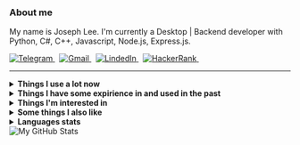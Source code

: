 ### About me
My name is Joseph Lee.
I'm currently a Desktop | Backend developer with Python, C#, C++, Javascript, Node.js, Express.js.
<p align="left">
  <a href="#" target="_blank">
    <picture>
      <source media="(prefers-color-scheme: dark)" srcset="https://img.shields.io/badge/telegram-2e3440.svg?&style=for-the-badge&logo=telegram">
      <source media="(prefers-color-scheme: light)"srcset="https://img.shields.io/badge/telegram-eceff4.svg?&style=for-the-badge&logo=telegram">
      <img alt="Telegram" src="https://img.shields.io/badge/telegram-eceff4.svg?&style=for-the-badge&logo=telegram">
    </picture>
  </a>&nbsp;
  <a href="mailto:wizard.man0308@gmail.com">
    <picture>
      <source media="(prefers-color-scheme: dark)" srcset="https://img.shields.io/badge/gmail-2e3440.svg?&style=for-the-badge&logo=gmail&logoColor=D14836">
      <source media="(prefers-color-scheme: light)"srcset="https://img.shields.io/badge/gmail-eceff4.svg?&style=for-the-badge&logo=gmail&logoColor=D14836">
      <img alt="Gmail" src="https://img.shields.io/badge/gmail-eceff4.svg?&style=for-the-badge&logo=gmail&logoColor=D14836">
    </picture>
  </a>&nbsp;
  <a href="#" target="_blank">
    <picture>
      <source media="(prefers-color-scheme: dark)" srcset="https://img.shields.io/badge/linkedin-2e3440.svg?&style=for-the-badge&logo=linkedin&logoColor=0A66C2">
      <source media="(prefers-color-scheme: light)"srcset="https://img.shields.io/badge/linkedin-eceff4.svg?&style=for-the-badge&logo=linkedin&logoColor=0A66C2">
      <img alt="LindedIn" src="https://img.shields.io/badge/linkedin-eceff4.svg?&style=for-the-badge&logo=linkedin&logoColor=0A66C2">
    </picture>
  </a>&nbsp;
  <a href="https://www.hackerrank.com/wizard_man0308?hr_r=1" target="_blank">
    <picture>
      <source media="(prefers-color-scheme: dark)" srcset="https://img.shields.io/badge/HackerRank-2e3440.svg?&style=for-the-badge&logo=hackerrank&logoColor=2fc966">
      <source media="(prefers-color-scheme: light)"srcset="https://img.shields.io/badge/HackerRank-eceff4.svg?&style=for-the-badge&logo=hackerrank&logoColor=2fc966">
      <img alt="HackerRank" src="https://img.shields.io/badge/HackerRank-eceff4.svg?&style=for-the-badge&logo=hackerrank&logoColor=2fc966">
    </picture>
  </a>&nbsp;
</p>
<hr/>

<details>
  <summary><b>Things I use a lot now</b></summary>
  <br/>
  <picture>
    <source media="(prefers-color-scheme: dark)" srcset="https://img.shields.io/badge/Python-2e3440.svg?&logo=python&logoColor=4382b4">
    <source media="(prefers-color-scheme: light)"srcset="https://img.shields.io/badge/Python-eceff4.svg?&logo=python&logoColor=4382b4">
    <img alt="Python" src="https://img.shields.io/badge/Python-2e3440.svg?&logo=python&logoColor=4382b4">
  </picture>
  <picture>
    <source media="(prefers-color-scheme: dark)" srcset="https://img.shields.io/badge/CSharp-2e3440.svg?&logo=csharp&logoColor=4382b4">
    <source media="(prefers-color-scheme: light)"srcset="https://img.shields.io/badge/CSharp-eceff4.svg?&logo=csharp&logoColor=4382b4">
    <img alt="CSharp" src="https://img.shields.io/badge/CSharp-2e3440.svg?&logo=csharp&logoColor=4382b4">
  </picture>
  <picture>
    <source media="(prefers-color-scheme: dark)" srcset="https://img.shields.io/badge/C-2e3440.svg?&logo=c&logoColor=4382b4">
    <source media="(prefers-color-scheme: light)"srcset="https://img.shields.io/badge/C-eceff4.svg?&logo=cs&logoColor=4382b4">
    <img alt="C" src="https://img.shields.io/badge/C-2e3440.svg?&logo=c&logoColor=4382b4">
  </picture>
  <picture>
    <source media="(prefers-color-scheme: dark)" srcset="https://img.shields.io/badge/TypeScript-2e3440.svg?&logo=typescript&logoColor=3278c7">
    <source media="(prefers-color-scheme: light)"srcset="https://img.shields.io/badge/TypeScript-eceff4.svg?&logo=typescript&logoColor=3278c7">
    <img alt="TypeScript" src="https://img.shields.io/badge/TypeScript-2e3440.svg?&logo=typescript&logoColor=3278c7">
  </picture>
  <picture>
    <source media="(prefers-color-scheme: dark)" srcset="https://img.shields.io/badge/JavaScript-2e3440.svg?&logo=javascript&logoColor=3278c7">
    <source media="(prefers-color-scheme: light)"srcset="https://img.shields.io/badge/JavaScript-eceff4.svg?&logo=javascript&logoColor=3278c7">
    <img alt="JavaScript" src="https://img.shields.io/badge/JavaScript-2e3440.svg?&logo=javascript&logoColor=3278c7">
  </picture>
  <picture>
    <source media="(prefers-color-scheme: dark)" srcset="https://img.shields.io/badge/PHP-2e3440.svg?&logo=php&logoColor=00ed64">
    <source media="(prefers-color-scheme: light)"srcset="https://img.shields.io/badge/PHP-eceff4.svg?&logo=php&logoColor=00ed64">
    <img alt="MongoDB" src="https://img.shields.io/badge/PHP-eceff4.svg?&logo=php&logoColor=00ed64">
  </picture>
  <br>
  <picture>
    <source media="(prefers-color-scheme: dark)" srcset="https://img.shields.io/badge/React-2e3440.svg?&logo=react&logoColor=4995ab">
    <source media="(prefers-color-scheme: light)"srcset="https://img.shields.io/badge/React-eceff4.svg?&logo=react&logoColor=4995ab">
    <img alt="React" src="https://img.shields.io/badge/React-eceff4.svg?&logo=react&logoColor=4995ab">
  </picture>
  <picture>
    <source media="(prefers-color-scheme: dark)" srcset="https://img.shields.io/badge/React%20Native-2e3440.svg?&logo=react-native&logoColor=0080ff">
    <source media="(prefers-color-scheme: light)"srcset="https://img.shields.io/badge/React%20Native-eceff4.svg?&logo=react-native&logoColor=0080ff">
    <img alt="React%20Native" src="https://img.shields.io/badge/React%20Native-eceff4.svg?&logo=react-native&logoColor=0080ff">
  </picture>
  <picture>
    <source media="(prefers-color-scheme: dark)" srcset="https://img.shields.io/badge/Vue-2e3440.svg?&logo=vue&logoColor=white">
    <source media="(prefers-color-scheme: light)"srcset="https://img.shields.io/badge/Vue-eceff4.svg?&logo=vue&logoColor=black">
    <img alt="Vue" src="https://img.shields.io/badge/Vue-eceff4.svg?&logo=vue&logoColor=white">
  </picture>
  <br>
  <picture>
    <source media="(prefers-color-scheme: dark)" srcset="https://img.shields.io/badge/Django-2e3440.svg?&logo=django&logoColor=white">
    <source media="(prefers-color-scheme: light)"srcset="https://img.shields.io/badge/Django-eceff4.svg?&logo=django&logoColor=black">
    <img alt="Django" src="https://img.shields.io/badge/Django-eceff4.svg?&logo=django&logoColor=white">
  </picture>
  <br>
  <picture>
    <source media="(prefers-color-scheme: dark)" srcset="https://img.shields.io/badge/Git-2e3440.svg?&logo=git&logoColor=f74d27">
    <source media="(prefers-color-scheme: light)"srcset="https://img.shields.io/badge/Git-eceff4.svg?&logo=git&logoColor=f74d27">
    <img alt="Git" src="https://img.shields.io/badge/Git-eceff4.svg?&logo=git&logoColor=f74d27">
  </picture>
  <picture>
    <source media="(prefers-color-scheme: dark)" srcset="https://img.shields.io/badge/GitHub-2e3440.svg?&logo=github&logoColor=white">
    <source media="(prefers-color-scheme: light)"srcset="https://img.shields.io/badge/GitHub-eceff4.svg?&logo=github&logoColor=black">
    <img alt="GitHub" src="https://img.shields.io/badge/GitHub-eceff4.svg?&logo=github&logoColor=white">
  </picture>
  <picture>
    <source media="(prefers-color-scheme: dark)" srcset="https://img.shields.io/badge/Github%20Actions-2e3440.svg?&logo=github-actions&logoColor=2088FF">
    <source media="(prefers-color-scheme: light)"srcset="https://img.shields.io/badge/Github%20Actions-eceff4.svg?&logo=github-actions&logoColor=2088FF">
    <img alt="GithubActions" src="https://img.shields.io/badge/Github%20Actions-eceff4.svg?&logo=github-actions&logoColor=2088FF">
  </picture>
  <br>
  <picture>
    <source media="(prefers-color-scheme: dark)" srcset="https://img.shields.io/badge/Docker-2e3440.svg?&logo=docker&logoColor=2496ED">
    <source media="(prefers-color-scheme: light)"srcset="https://img.shields.io/badge/Docker-eceff4.svg?&logo=docker&logoColor=2496ED">
    <img alt="Docker" src="https://img.shields.io/badge/Docker-eceff4.svg?&logo=docker&logoColor=2496ED">
  </picture>
  <picture>
    <source media="(prefers-color-scheme: dark)" srcset="https://img.shields.io/badge/Amazon%20AWS-2e3440.svg?&logo=amazon-aws&logoColor=FF9900">
    <source media="(prefers-color-scheme: light)"srcset="https://img.shields.io/badge/Amazon%20AWS-eceff4.svg?&logo=amazon-aws&logoColor=FF9900">
    <img alt="AWS" src="https://img.shields.io/badge/Amazon%20AWS-eceff4.svg?&logo=amazon-aws&logoColor=FF9900">
  </picture>
  <picture>
    <source media="(prefers-color-scheme: dark)" srcset="https://img.shields.io/badge/Firebase-2e3440.svg?&logo=firebase&logoColor=FFCA28">
    <source media="(prefers-color-scheme: light)"srcset="https://img.shields.io/badge/Firebase-eceff4.svg?&logo=firebase&logoColor=FFCA28">
    <img alt="Firebase" src="https://img.shields.io/badge/Firebase-eceff4.svg?&logo=firebase&logoColor=FFCA28">
  </picture>
  <br>
  <picture>
    <source media="(prefers-color-scheme: dark)" srcset="https://img.shields.io/badge/Bash-2e3440.svg?&logo=gnubash&logoColor=4EAA25">
    <source media="(prefers-color-scheme: light)"srcset="https://img.shields.io/badge/Bash-eceff4.svg?&logo=gnubash&logoColor=4EAA25">
    <img alt="Bash" src="https://img.shields.io/badge/Bash-eceff4.svg?&logo=gnubash&logoColor=4EAA25">
  </picture>
  <picture>
    <source media="(prefers-color-scheme: dark)" srcset="https://img.shields.io/badge/NodeJS-2e3440.svg?&logo=node.js&logoColor=339933">
    <source media="(prefers-color-scheme: light)"srcset="https://img.shields.io/badge/NodeJS-eceff4.svg?&logo=node.js&logoColor=339933">
    <img alt="NodeJS" src="https://img.shields.io/badge/NodeJS-eceff4.svg?&logo=node.js&logoColor=339933">
  </picture>
  <picture>
    <source media="(prefers-color-scheme: dark)" srcset="https://img.shields.io/badge/VS%20Code-2e3440.svg?&logo=visual-studio-code&logoColor=007ACC">
    <source media="(prefers-color-scheme: light)"srcset="https://img.shields.io/badge/VS%20Code-eceff4.svg?&logo=visual-studio-code&logoColor=007ACC">
    <img alt="VSCode" src="https://img.shields.io/badge/VS%20Code-eceff4.svg?&logo=visual-studio-code&logoColor=007ACC">
  </picture>
  <picture>
    <source media="(prefers-color-scheme: dark)" srcset="https://img.shields.io/badge/Insomnia-2e3440.svg?&logo=insomnia&logoColor=5e01d4">
    <source media="(prefers-color-scheme: light)"srcset="https://img.shields.io/badge/Insomnia-eceff4.svg?&logo=insomnia&logoColor=5e01d4">
    <img alt="Insomnia" src="https://img.shields.io/badge/Insomnia-eceff4.svg?&logo=insomnia&logoColor=5e01d4">
  </picture>  
</details>

<details>
  <summary><b>Things I have some expirience in and used in the past</b></summary>
  <br/>
  <picture>
    <source media="(prefers-color-scheme: dark)" srcset="https://img.shields.io/badge/Flask-2e3440.svg?&logo=flask&logoColor=white">
    <source media="(prefers-color-scheme: light)"srcset="https://img.shields.io/badge/Flask-eceff4.svg?&logo=flask&logoColor=black">
    <img alt="Flask" src="https://img.shields.io/badge/Flask-2e3440.svg?&logo=flask&logoColor=white">
  </picture>
  <picture>
    <source media="(prefers-color-scheme: dark)" srcset="https://img.shields.io/badge/FastAPI-2e3440.svg?&logo=fastapi&logoColor=009585">
    <source media="(prefers-color-scheme: light)"srcset="https://img.shields.io/badge/FastAPI-eceff4.svg?&logo=fastapi&logoColor=009585">
    <img alt="FastApi" src="https://img.shields.io/badge/FastAPI-2e3440.svg?&logo=fastapi&logoColor=009585">
  </picture>
  <picture>
    <source media="(prefers-color-scheme: dark)" srcset="https://img.shields.io/badge/SQLAlchemy-2e3440">
    <source media="(prefers-color-scheme: light)"srcset="https://img.shields.io/badge/SQLAlchemy-eceff4">
    <img alt="SQLAlchemy" src="https://img.shields.io/badge/SQLAlchemy-2e3440">
  </picture>
  <picture>
    <source media="(prefers-color-scheme: dark)" srcset="https://img.shields.io/badge/Pytest-2e3440.svg?&logo=pytest&logoColor=009fe4">
    <source media="(prefers-color-scheme: light)"srcset="https://img.shields.io/badge/Pytest-eceff4.svg?&logo=pytest&logoColor=009fe4">
    <img alt="Pytest" src="https://img.shields.io/badge/Pytest-2e3440.svg?&logo=pytest&logoColor=009fe4">
  </picture>
  <picture>
    <source media="(prefers-color-scheme: dark)" srcset="https://img.shields.io/badge/Selenium-2e3440.svg?&logo=selenium&logoColor=green">
    <source media="(prefers-color-scheme: light)"srcset="https://img.shields.io/badge/Selenium-eceff4.svg?&logo=selenium&logoColor=green">
    <img alt="Selenium" src="https://img.shields.io/badge/Selenium-2e3440.svg?&logo=selenium&logoColor=green">
  </picture>
  <picture>
    <source media="(prefers-color-scheme: dark)" srcset="https://img.shields.io/badge/Swagger-2e3440.svg?&logo=swagger&logoColor=green">
    <source media="(prefers-color-scheme: light)"srcset="https://img.shields.io/badge/Swagger-eceff4.svg?&logo=swagger&logoColor=green">
    <img alt="Swagger" src="https://img.shields.io/badge/Swagger-2e3440.svg?&logo=swagger&logoColor=green">
  </picture>
  <br>
  <picture>
    <source media="(prefers-color-scheme: dark)" srcset="https://img.shields.io/badge/Go-2e3440.svg?&logo=go&logoColor=007e9d">
    <source media="(prefers-color-scheme: light)"srcset="https://img.shields.io/badge/Go-eceff4.svg?&logo=go&logoColor=007e9d">
    <img alt="Go" src="https://img.shields.io/badge/Go-2e3440.svg?&logo=go&logoColor=007e9d">
  </picture>
  <picture>
    <source media="(prefers-color-scheme: dark)" srcset="https://img.shields.io/badge/Postgres-2e3440.svg?&logo=postgresql&logoColor=white">
    <source media="(prefers-color-scheme: light)"srcset="https://img.shields.io/badge/Postgres-eceff4.svg?&logo=postgresql&logoColor=black">
    <img alt="Postgres" src="https://img.shields.io/badge/Postgres-2e3440.svg?&logo=postgresql&logoColor=white">
  </picture>
  <picture>
    <source media="(prefers-color-scheme: dark)" srcset="https://img.shields.io/badge/SQLite-2e3440.svg?&logo=sqlite&logoColor=white">
    <source media="(prefers-color-scheme: light)"srcset="https://img.shields.io/badge/SQLite-eceff4.svg?&logo=sqlite&logoColor=black">
    <img alt="SQLite" src="https://img.shields.io/badge/SQLite-2e3440.svg?&logo=sqlite&logoColor=white">
  </picture>
  <picture>
    <source media="(prefers-color-scheme: dark)" srcset="https://img.shields.io/badge/Elasticsearch-2e3440.svg?&logo=elasticsearch&logoColor=005571">
    <source media="(prefers-color-scheme: light)"srcset="https://img.shields.io/badge/Elasticsearch-eceff4.svg?&logo=elasticsearch&logoColor=005571">
    <img alt="Elasticsearch" src="https://img.shields.io/badge/Elasticsearch-2e3440.svg?&logo=elasticsearch&logoColor=005571">
  </picture>
  <picture>
    <source media="(prefers-color-scheme: dark)" srcset="https://img.shields.io/badge/Redis-2e3440.svg?&logo=redis&logoColor=DC382D">
    <source media="(prefers-color-scheme: light)"srcset="https://img.shields.io/badge/Redis-eceff4.svg?&logo=redis&logoColor=DC382D">
    <img alt="Redis" src="https://img.shields.io/badge/Redis-2e3440.svg?&logo=redis&logoColor=DC382D">
  </picture>
  <br>
  <picture>
    <source media="(prefers-color-scheme: dark)" srcset="https://img.shields.io/badge/Vim-2e3440.svg?&logo=vim&logoColor=019733">
    <source media="(prefers-color-scheme: light)"srcset="https://img.shields.io/badge/Vim-eceff4.svg?&logo=vim&logoColor=019733">
    <img alt="Vim" src="https://img.shields.io/badge/Vim-2e3440.svg?&logo=vim&logoColor=019733">
  </picture>
  <picture>
    <source media="(prefers-color-scheme: dark)" srcset="https://img.shields.io/badge/-2e3440.svg?&logo=c&logoColor=A8B9CC">
    <source media="(prefers-color-scheme: light)"srcset="https://img.shields.io/badge/-eceff4.svg?&logo=c&logoColor=00599C">
    <img alt="C" src="https://img.shields.io/badge/-2e3440.svg?&logo=c&logoColor=A8B9CC">
  </picture>
  <picture>
    <source media="(prefers-color-scheme: dark)" srcset="https://img.shields.io/badge/C++-2e3440.svg?&logo=c%2B%2B&logoColor=00599C">
    <source media="(prefers-color-scheme: light)"srcset="https://img.shields.io/badge/C++-eceff4.svg?&logo=c%2B%2B&logoColor=00599C">
    <img alt="Cpp" src="https://img.shields.io/badge/C++-2e3440.svg?&logo=c%2B%2B&logoColor=00599C">
  </picture>
  <picture>
    <source media="(prefers-color-scheme: dark)" srcset="https://img.shields.io/badge/CMake-2e3440.svg?&logo=cmake&logoColor=064F8C">
    <source media="(prefers-color-scheme: light)"srcset="https://img.shields.io/badge/CMake-eceff4.svg?&logo=cmake&logoColor=064F8C">
    <img alt="CMake" src="https://img.shields.io/badge/CMake-2e3440.svg?&logo=cmake&logoColor=064F8C">
  </picture>
  <picture>
    <source media="(prefers-color-scheme: dark)" srcset="https://img.shields.io/badge/Qt-2e3440.svg?&logo=qt&logoColor=41CD52">
    <source media="(prefers-color-scheme: light)"srcset="https://img.shields.io/badge/Qt-eceff4.svg?&logo=qt&logoColor=41CD52">
    <img alt="Qt" src="https://img.shields.io/badge/Qt-2e3440.svg?&logo=qt&logoColor=41CD52">
  </picture>
  <picture>
    <source media="(prefers-color-scheme: dark)" srcset="https://img.shields.io/badge/Nginx-2e3440.svg?&logo=nginx&logoColor=269539">
    <source media="(prefers-color-scheme: light)"srcset="https://img.shields.io/badge/Nginx-eceff4.svg?&logo=nginx&logoColor=269539">
    <img alt="Nginx" src="https://img.shields.io/badge/Nginx-2e3440.svg?&logo=nginx&logoColor=269539">
  </picture>
  <br>
  <picture>
    <source media="(prefers-color-scheme: dark)" srcset="https://img.shields.io/badge/Pandas-2e3440.svg?&logo=pandas&logoColor=white">
    <source media="(prefers-color-scheme: light)"srcset="https://img.shields.io/badge/Pandas-eceff4.svg?&logo=pandas&logoColor=black">
    <img alt="Pandas" src="https://img.shields.io/badge/Pandas-2e3440.svg?&logo=pandas&logoColor=white">
  </picture>
  <picture>
    <source media="(prefers-color-scheme: dark)" srcset="https://img.shields.io/badge/Plotly-2e3440.svg?&logo=plotly&logoColor=3f4f75">
    <source media="(prefers-color-scheme: light)"srcset="https://img.shields.io/badge/Plotly-eceff4.svg?&logo=plotly&logoColor=3f4f75">
    <img alt="Plotly" src="https://img.shields.io/badge/Plotly-2e3440.svg?&logo=plotly&logoColor=3f4f75">
  </picture>
  <picture>
    <source media="(prefers-color-scheme: dark)" srcset="https://img.shields.io/badge/NumPy-2e3440.svg?&logo=numpy&logoColor=4eaccf">
    <source media="(prefers-color-scheme: light)"srcset="https://img.shields.io/badge/NumPy-eceff4.svg?&logo=numpy&logoColor=4eaccf">
    <img alt="NumPy" src="https://img.shields.io/badge/NumPy-2e3440.svg?&logo=numpy&logoColor=4eaccf">
  </picture>
  <picture>
    <source media="(prefers-color-scheme: dark)" srcset="https://img.shields.io/badge/Jupyter-2e3440.svg?&logo=jupyter&logoColor=f37727">
    <source media="(prefers-color-scheme: light)"srcset="https://img.shields.io/badge/Jupyter-eceff4.svg?&logo=jupyter&logoColor=f37727">
    <img alt="Jupyter" src="https://img.shields.io/badge/Jupyter-2e3440.svg?&logo=jupyter&logoColor=f37727">
  </picture>
</details>

<details>
  <summary><b>Things I'm interested in</b></summary>
  <br/>
  <picture>
    <source media="(prefers-color-scheme: dark)" srcset="https://img.shields.io/badge/Kubernetes-2e3440.svg?&logo=kubernetes&logoColor=326CE5">
    <source media="(prefers-color-scheme: light)"srcset="https://img.shields.io/badge/Kubernetes-eceff4.svg?&logo=kubernetes&logoColor=326CE5">
    <img alt="Kubernetes" src="https://img.shields.io/badge/Kubernetes-2e3440.svg?&logo=kubernetes&logoColor=326CE5">
  </picture>
  <picture>
    <source media="(prefers-color-scheme: dark)" srcset="https://img.shields.io/badge/Terraform-2e3440.svg?&logo=terraform&logoColor=7b42bc">
    <source media="(prefers-color-scheme: light)"srcset="https://img.shields.io/badge/Terraform-eceff4.svg?&logo=terraform&logoColor=7b42bc">
    <img alt="Terraform" src="https://img.shields.io/badge/Terraform-2e3440.svg?&logo=terraform&logoColor=7b42bc">
  </picture>
  <picture>
    <source media="(prefers-color-scheme: dark)" srcset="https://img.shields.io/badge/RabbitMQ-2e3440.svg?&logo=rabbitmq&logoColor=ff6701">
    <source media="(prefers-color-scheme: light)"srcset="https://img.shields.io/badge/RabbitMQ-eceff4.svg?&logo=rabbitmq&logoColor=ff6701">
    <img alt="RabbitMQ" src="https://img.shields.io/badge/RabbitMQ-2e3440.svg?&logo=rabbitmq&logoColor=ff6701">
  </picture>
  <picture>
    <source media="(prefers-color-scheme: dark)" srcset="https://img.shields.io/badge/Apache%20Kafka-2e3440.svg?&logo=apache-kafka&logoColor=white">
    <source media="(prefers-color-scheme: light)"srcset="https://img.shields.io/badge/Apache%20Kafka-eceff4.svg?&logo=apache-kafka&logoColor=black">
    <img alt="Kafka" src="https://img.shields.io/badge/Apache%20Kafka-2e3440.svg?&logo=apache-kafka&logoColor=white">
  </picture>
  <br>
  <picture>
    <source media="(prefers-color-scheme: dark)" srcset="https://img.shields.io/badge/WebAssembly-2e3440.svg?&logo=webassembly&logoColor=654FF0">
    <source media="(prefers-color-scheme: light)"srcset="https://img.shields.io/badge/WebAssembly-eceff4.svg?&logo=webassembly&logoColor=654FF0">
    <img alt="WebAssembly" src="https://img.shields.io/badge/WebAssembly-2e3440.svg?&logo=webassembly&logoColor=654FF0">
  </picture>
  <picture>
    <source media="(prefers-color-scheme: dark)" srcset="https://img.shields.io/badge/gRPC-2e3440.svg?&logo=google&logoColor=4285F4">
    <source media="(prefers-color-scheme: light)"srcset="https://img.shields.io/badge/gRPC-eceff4.svg?&logo=google&logoColor=4285F4">
    <img alt="GRPC" src="https://img.shields.io/badge/gRPC-2e3440.svg?&logo=google&logoColor=4285F4">
  </picture>
  <br>
  <picture>
    <source media="(prefers-color-scheme: dark)" srcset="https://img.shields.io/badge/Rust-2e3440.svg?&logo=rust&logoColor=black">
    <source media="(prefers-color-scheme: light)"srcset="https://img.shields.io/badge/Rust-eceff4.svg?&logo=rust&logoColor=black">
    <img alt="Rust" src="https://img.shields.io/badge/Rust-2e3440.svg?&logo=rust&logoColor=black">
  </picture>
  <picture>
    <source media="(prefers-color-scheme: dark)" srcset="https://img.shields.io/badge/Kotlin-2e3440.svg?&logo=kotlin&logoColor=7F52FF">
    <source media="(prefers-color-scheme: light)"srcset="https://img.shields.io/badge/Kotlin-eceff4.svg?&logo=kotlin&logoColor=7F52FF">
    <img alt="Kotlin" src="https://img.shields.io/badge/Kotlin-2e3440.svg?&logo=kotlin&logoColor=7F52FF">
  </picture>
</details>

<details>
  <summary><b>Some things I also like</b></summary>
  <br/>
  <picture>
    <source media="(prefers-color-scheme: dark)" srcset="https://img.shields.io/badge/Arch%20Linux-2e3440.svg?&logo=archlinux&logoColor=1793d1">
    <source media="(prefers-color-scheme: light)"srcset="https://img.shields.io/badge/Arch%20Linux-eceff4.svg?&logo=archlinux&logoColor=1793d1">
    <img alt="Arch" src="https://img.shields.io/badge/Arch%20Linux-2e3440.svg?&logo=archlinux&logoColor=1793d1">
  </picture>
  <picture>
    <source media="(prefers-color-scheme: dark)" srcset="https://img.shields.io/badge/dwm-2e3440.svg?&logo=dwm&logoColor=1793d1">
    <source media="(prefers-color-scheme: light)"srcset="https://img.shields.io/badge/dwm-eceff4.svg?&logo=dwm&logoColor=1793d1">
    <img alt="Dwm" src="https://img.shields.io/badge/dwm-2e3440.svg?&logo=dwm&logoColor=1793d1">
  </picture>
</details>

<details>
  <summary><b>Languages stats</b></summary>
  <br/>
  <picture align="left">
    <source media="(prefers-color-scheme: dark)" srcset="https://github-profile-summary-cards.vercel.app/api/cards/repos-per-language?username=rabarbra&theme=nord_dark">
    <source media="(prefers-color-scheme: light)"srcset="https://github-profile-summary-cards.vercel.app/api/cards/repos-per-language?username=rabarbra&theme=nord_bright">
    <img alt="Repos per language" src="https://github-profile-summary-cards.vercel.app/api/cards/repos-per-language?username=rabarbra&theme=nord_dark">
  </picture>
  <picture align="right">
    <source media="(prefers-color-scheme: dark)" srcset="https://github-profile-summary-cards.vercel.app/api/cards/most-commit-language?username=rabarbra&theme=nord_dark">
    <source media="(prefers-color-scheme: light)"srcset="https://github-profile-summary-cards.vercel.app/api/cards/most-commit-language?username=rabarbra&theme=nord_bright">
    <img alt="Most commit languages" src="https://github-profile-summary-cards.vercel.app/api/cards/most-commit-language?username=rabarbra&theme=nord_dark">
  </picture>
</details>

<picture>
  <source media="(prefers-color-scheme: dark)" srcset="http://github-profile-summary-cards.vercel.app/api/cards/profile-details?username=eagle0419&theme=nord_dark">
  <source media="(prefers-color-scheme: light)"srcset="http://github-profile-summary-cards.vercel.app/api/cards/profile-details?username=eagle0419&theme=nord_bright">
  <img alt="My GitHub Stats" src="http://github-profile-summary-cards.vercel.app/api/cards/profile-details?username=eagle0419&theme=nord_dark">
</picture>
